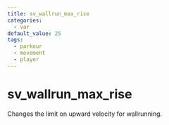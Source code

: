 ```yaml
---
title: sv_wallrun_max_rise
categories:
  - var
default_value: 25
tags:
  - parkour
  - movement
  - player
---
```


# sv_wallrun_max_rise

Changes the limit on upward velocity for wallrunning.
